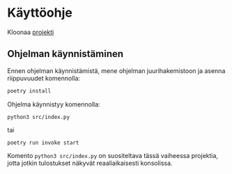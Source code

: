 # Käyttöohje
<!-- * Miten ohjelma suoritetaan, miten eri toiminnallisuuksia käytetään
* Minkä muotoisia syötteitä ohjelma hyväksyy
* Missä hakemistossa on jar ja ajamiseen tarvittavat testitiedostot.
 -->

Kloonaa [projekti](https://github.com/yuzamonkey/NumeroidenTunnistus)

## Ohjelman käynnistäminen
Ennen ohjelman käynnistämistä, mene ohjelman juurihakemistoon ja asenna riippuvuudet komennolla:

```bash
poetry install
```

Ohjelma käynnistyy komennolla:
```
python3 src/index.py
```
tai
```
poetry run invoke start
```
Komento `python3 src/index.py` on suositeltava tässä vaiheessa projektia, jotta jotkin tulostukset näkyvät reaaliaikaisesti konsolissa.